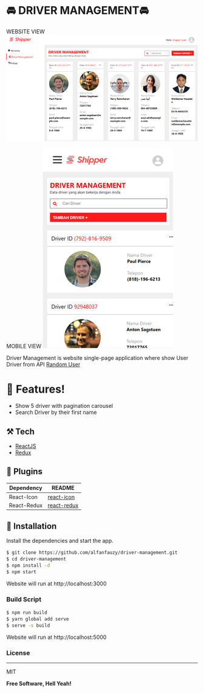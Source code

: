# 🚘 DRIVER MANAGEMENT🚘️

WEBSITE VIEW
![Driver Management](https://github.com/alfanfauzy/driver-management/blob/master/screenshoot/Driver-Management-Website.png?raw=true)


MOBILE VIEW
![Driver Management](https://raw.githubusercontent.com/alfanfauzy/driver-management/master/screenshoot/Driver-Management-Mobile.png)

Driver Management is website single-page application where show User Driver from API [Random User](https://randomuser.me/api/?results=30)

# 📌 Features!

  - Show 5 driver with pagination carousel
  - Search Driver by their first name

## ⚒️ Tech

* [ReactJS](https://breakdance.github.io/breakdance/)
* [Redux](https://www.github.com/reduxjs/redux)

## 💌 Plugins

| Dependency | README |
| ------ | ------ |
| React-Icon | [react-icon](https://react-icons.github.io/react-icons/) |
| React-Redux | [react-redux](https://github.com/reduxjs/react-redux) |


## 📗 Installation

Install the dependencies and start the app.

```sh
$ git clone https://github.com/alfanfauzy/driver-management.git
$ cd driver-management
$ npm install -d
$ npm start
```

Website will run at http://localhost:3000

### Build Script
```sh
$ npm run build
$ yarn global add serve
$ serve -s build
```
Website will run at http://localhost:5000

### License
----
MIT

**Free Software, Hell Yeah!**